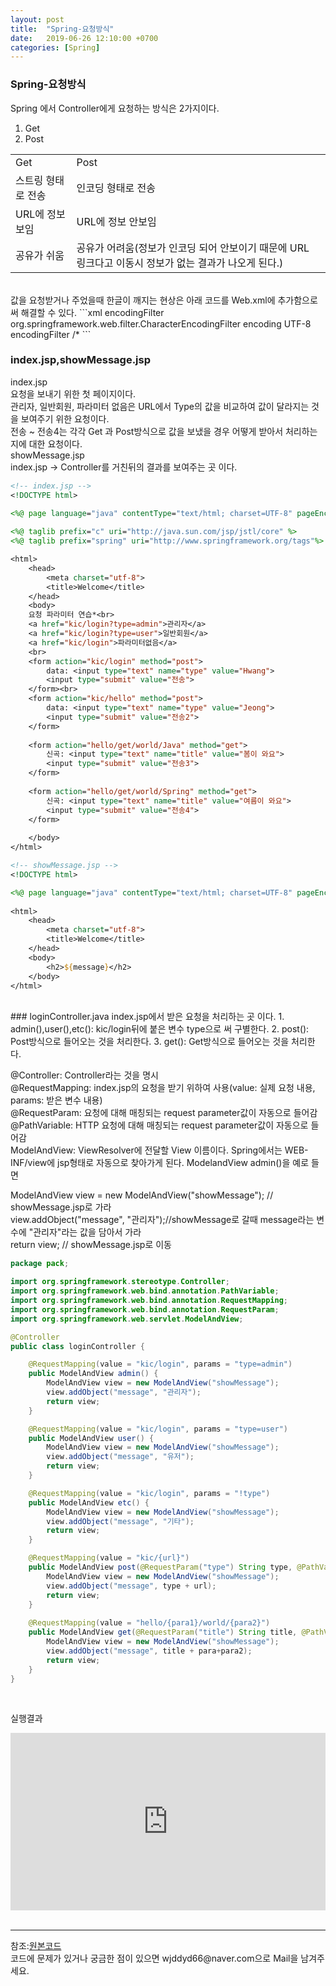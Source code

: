 ```yaml
---
layout: post
title:  "Spring-요청방식"
date:   2019-06-26 12:10:00 +0700
categories: [Spring]
---
```


###  Spring-요청방식
Spring 에서 Controller에게 요청하는 방식은 2가지이다.  
1. Get
2. Post

<link rel = "stylesheet" href ="/static/css/bootstrap.min.css">
<table class="table">
	<tbody>
	<tr>
		<td>Get</td><td>Post</td>
	</tr>
	<tr>
		<td>스트링 형태로 전송</td><td>인코딩 형태로 전송</td>
	</tr>
		<tr>
		<td>URL에 정보 보임</td><td>URL에 정보 안보임</td>
	</tr>
		<tr>
		<td>공유가 쉬움</td><td>공유가 어려움(정보가 인코딩 되어 안보이기 때문에 URL 링크다고 이동시 정보가 없는 결과가 나오게 된다.)</td>
	</tr>
	</tbody>
</table>
<br>
값을 요청받거나 주었을때 한글이 깨지는 현상은 아래 코드를 Web.xml에 추가함으로써 해결할 수 있다.  
```xml
 <filter>  
        <filter-name>encodingFilter</filter-name>  
        <filter-class>org.springframework.web.filter.CharacterEncodingFilter</filter-class>  
        <init-param>   
            <param-name>encoding</param-name>   
            <param-value>UTF-8</param-value>  
        </init-param> 
    </filter> 
    <filter-mapping>  
        <filter-name>encodingFilter</filter-name>
        <url-pattern>/*</url-pattern>
```

###  index.jsp,showMessage.jsp
index.jsp  
요청을 보내기 위한 첫 페이지이다.  
관리자, 일반회원, 파라미터 없음은 URL에서 Type의 값을 비교하여 값이 달라지는 것을 보여주기 위한 요청이다.  
전송 ~ 전송4는 각각 Get 과 Post방식으로 값을 보냈을 경우 어떻게 받아서 처리하는 지에 대한 요청이다.  
showMessage.jsp  
index.jsp -> Controller를 거친뒤의 결과를 보여주는 곳 이다.  

```jsp
<!-- index.jsp -->
<!DOCTYPE html>

<%@ page language="java" contentType="text/html; charset=UTF-8" pageEncoding="UTF-8"%>
    
<%@ taglib prefix="c" uri="http://java.sun.com/jsp/jstl/core" %>
<%@ taglib prefix="spring" uri="http://www.springframework.org/tags"%>

<html>
	<head>
		<meta charset="utf-8">
		<title>Welcome</title>
	</head> 
	<body>
	요청 파라미터 연습*<br>
	<a href="kic/login?type=admin">관리자</a>
	<a href="kic/login?type=user">일반회원</a>
	<a href="kic/login">파라미터없음</a>
	<br>
	<form action="kic/login" method="post">
		data: <input type="text" name="type" value="Hwang">
		<input type="submit" value="전송">
	</form><br>
	<form action="kic/hello" method="post">
		data: <input type="text" name="type" value="Jeong">
		<input type="submit" value="전송2">
	</form>
	
	<form action="hello/get/world/Java" method="get">
		신곡: <input type="text" name="title" value="봄이 와요">
		<input type="submit" value="전송3">
	</form>
	
	<form action="hello/get/world/Spring" method="get">
		신곡: <input type="text" name="title" value="여름이 와요">
		<input type="submit" value="전송4">
	</form>
	
	</body>
</html>

<!-- showMessage.jsp -->
<!DOCTYPE html>

<%@ page language="java" contentType="text/html; charset=UTF-8" pageEncoding="UTF-8"%>
    
<html>
	<head>
		<meta charset="utf-8">
		<title>Welcome</title>
	</head> 
	<body>
		<h2>${message}</h2>
	</body>
</html>

```
<br>
###  loginController.java
index.jsp에서 받은 요청을 처리하는 곳 이다.  
1. admin(),user(),etc(): kic/login뒤에 붙은 변수 type으로 써 구별한다.  
2. post(): Post방식으로 들어오는 것을 처리한다.  
3. get(): Get방식으로 들어오는 것을 처리한다.  


@Controller: Controller라는 것을 명시  
@RequestMapping: index.jsp의 요청을 받기 위하여 사용(value: 실제 요청 내용, params: 받은 변수 내용)  
@RequestParam: 요청에 대해 매칭되는 request parameter값이 자동으로 들어감  
@PathVariable: HTTP 요청에 대해 매칭되는 request parameter값이 자동으로 들어감   
ModelAndView: ViewResolver에 전달할 View 이름이다. Spring에서는 WEB-INF/view에 jsp형태로 자동으로 찾아가게 된다. ModelandView admin()을 예로 들면  

ModelAndView view = new ModelAndView("showMessage"); // showMessage.jsp로 가라  
view.addObject("message", "관리자");//showMessage로 갈때 message라는 변수에 "관리자"라는 값을 담아서 가라  
return view; // showMessage.jsp로 이동  

```java
package pack;

import org.springframework.stereotype.Controller;
import org.springframework.web.bind.annotation.PathVariable;
import org.springframework.web.bind.annotation.RequestMapping;
import org.springframework.web.bind.annotation.RequestParam;
import org.springframework.web.servlet.ModelAndView;

@Controller
public class loginController {

	@RequestMapping(value = "kic/login", params = "type=admin")
	public ModelAndView admin() {
		ModelAndView view = new ModelAndView("showMessage");
		view.addObject("message", "관리자");
		return view;
	}

	@RequestMapping(value = "kic/login", params = "type=user")
	public ModelAndView user() {
		ModelAndView view = new ModelAndView("showMessage");
		view.addObject("message", "유저");
		return view;
	}

	@RequestMapping(value = "kic/login", params = "!type")
	public ModelAndView etc() {
		ModelAndView view = new ModelAndView("showMessage");
		view.addObject("message", "기타");
		return view;
	}

	@RequestMapping(value = "kic/{url}")
	public ModelAndView post(@RequestParam("type") String type, @PathVariable String url) {
		ModelAndView view = new ModelAndView("showMessage");
		view.addObject("message", type + url);
		return view;
	}
	
	@RequestMapping(value = "hello/{para1}/world/{para2}")
	public ModelAndView get(@RequestParam("title") String title, @PathVariable("para1") String para,@PathVariable String para2) {
		ModelAndView view = new ModelAndView("showMessage");
		view.addObject("message", title + para+para2);
		return view;
	}
}

```
<br>

실행결과  
<div style="position: relative; padding-bottom: 56.25%; height: 0;"><iframe src="https://www.loom.com/embed/603c4983ffb64471ad370ae9aa970a56" frameborder="0" webkitallowfullscreen mozallowfullscreen allowfullscreen style="position: absolute; top: 0; left: 0; width: 100%; height: 100%;"></iframe></div>
<br>

<hr>
참조:<a href="https://github.com/wjddyd66/Spring/tree/master/Params">원본코드</a><br>
코드에 문제가 있거나 궁금한 점이 있으면 wjddyd66@naver.com으로  Mail을 남겨주세요.